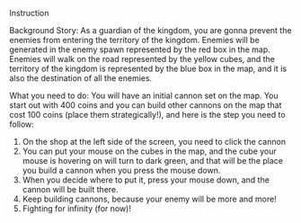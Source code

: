 Instruction

Background Story:
    As a guardian of the kingdom, you are gonna prevent the enemies from entering the territory of the kingdom. Enemies will be generated in the enemy spawn represented by the red box in the map. Enemies will walk on the road represented by the yellow cubes, and the territory of the kingdom is represented by the blue box in the map, and it is also the destination of all the enemies.

What you need to do:
    You will have an initial cannon set on the map. You start out with 400 coins and you can build other cannons on the map that cost 100 coins (place them strategically!), and here is the step you need to follow:
1. On the shop at the left side of the screen, you need to click the cannon
2. You can put your mouse on the cubes in the map, and the cube your mouse is hovering on will turn to dark green, and that will be the place you build a cannon when you press the mouse down.
3. When you decide where to put it, press your mouse down, and the cannon will be built there.
4. Keep building cannons, because your enemy will be more and more!
5. Fighting for infinity (for now)!
